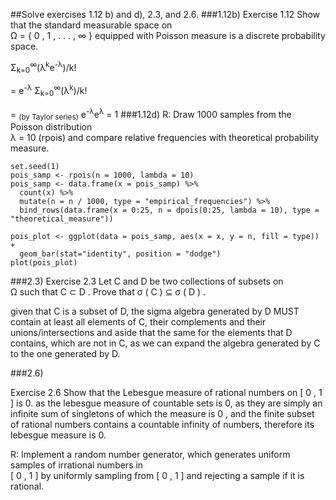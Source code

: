 ##Solve exercises 1.12 b) and d), 2.3, and 2.6.
###1.12b)
Exercise 1.12 Show that the standard measurable space on  
Ω = { 0 , 1 , . . . , ∞ }
equipped with Poisson measure is a discrete probability space.

&Sigma;<sub>k=0</sub><sup>&infin;</sup>(λ<sup>k</sup>e<sup>-&lambda;</sup>)/k! 

= e<sup>-&lambda;</sup> &Sigma;<sub>k=0</sub><sup>&infin;</sup>(λ<sup>k</sup>)/k! 

= <sub>(by Taylor series)</sub> e<sup>-&lambda;</sup>e<sup>&lambda;</sup> = 1
###1.12d)
R: Draw 1000 samples from the Poisson distribution  
λ = 10 (rpois) and compare relative frequencies with theoretical probability measure.
```
set.seed(1)
pois_samp <- rpois(n = 1000, lambda = 10)
pois_samp <- data.frame(x = pois_samp) %>%
  count(x) %>%
  mutate(n = n / 1000, type = "empirical_frequencies") %>%
  bind_rows(data.frame(x = 0:25, n = dpois(0:25, lambda = 10), type = "theoretical_measure"))

pois_plot <- ggplot(data = pois_samp, aes(x = x, y = n, fill = type)) +
  geom_bar(stat="identity", position = "dodge")
plot(pois_plot)
```
###2.3)
Exercise 2.3 Let C and D be two collections of subsets on  
Ω such that C ⊂ D . Prove that σ ( C ) ⊆ σ ( D ) .

given that C is a subset of D, the sigma algebra generated by D MUST contain at least all elements of C, their complements and their unions/intersections
and aside that the same for the elements that D contains, which are not in C, as we can expand the algebra generated by C to the one generated by D.

###2.6)

Exercise 2.6 Show that the Lebesgue measure of rational numbers on  [ 0 , 1 ] is 0. 
as the lebesgue measure of countable sets is 0, as they are simply an infinite sum of singletons of which the measure is 0
, and the finite subset of rational numbers contains a countable infinity
of numbers, therefore its lebesgue measure is 0.

R: Implement a random number generator, which generates uniform samples of irrational numbers in  
[ 0 , 1 ] by uniformly sampling from [ 0 , 1 ] and rejecting a sample if it is rational.



